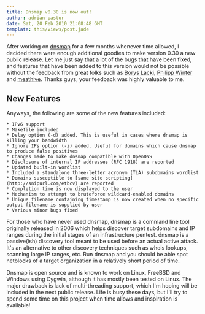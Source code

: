 ```yaml
---
title: Dnsmap v0.30 is now out!
author: adrian-pastor
date: Sat, 20 Feb 2010 21:08:48 GMT
template: this/views/post.jade
---
```


After working on [dnsmap](http://dnsmap.googlecode.com/) for a few months whenever time allowed, I decided there were enough additional goodies to make version 0.30 a new public release. Let me just say that a lot of the bugs that have been fixed, and features that have been added to this version would not be possible without the feedback from great folks such as [Borys Lacki](http://www.bothunters.pl), [Philipp Winter](http://7c0.org) and [meathive](http://kinqpinz.info). Thanks guys, your feedback was highly valuable to me.

## New Features

Anyways, the following are some of the new features included:

```
* IPv6 support
* Makefile included
* Delay option (-d) added. This is useful in cases where dnsmap is killing your bandwidth
* Ignore IPs option (-i) added. Useful for domains which cause dnsmap to produce false positives
* Changes made to make dnsmap compatible with OpenDNS
* Disclosure of internal IP addresses (RFC 1918) are reported
* Updated built-in wordlist
* Included a standalone three-letter acronym (TLA) subdomains wordlist
* Domains susceptible to [same site scripting](http://snipurl.com/etbcv) are reported
* Completion time is now displayed to the user
* Mechanism to attempt to bruteforce wildcard-enabled domains
* Unique filename containing timestamp is now created when no specific output filename is supplied by user
* Various minor bugs fixed
```

For those who have never used dnsmap, dnsmap is a command line tool originally released in 2006 which helps discover target subdomains and IP ranges during the initial stages of an infrastructure pentest. dnsmap is a passive(ish) discovery tool meant to be used before an actual active attack. It's an alternative to other discovery techniques such as whois lookups, scanning large IP ranges, etc. Run dnsmap and you should be able spot netblocks of a target organization in a relatively short period of time.

Dnsmap is open source and is known to work on Linux, FreeBSD and Windows using Cygwin, although it has mostly been tested on Linux. The major drawback is lack of multi-threading support, which I'm hoping will be included in the next public release. Life is busy these days, but I'll try to spend some time on this project when time allows and inspiration is available!
